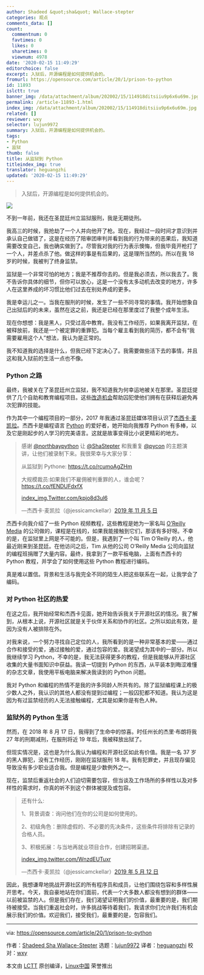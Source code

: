 ```yaml
---
author: Shadeed &quot;sha&quot; Wallace-stepter
categories: 观点
comments_data: []
count:
  commentnum: 0
  favtimes: 0
  likes: 0
  sharetimes: 0
  viewnum: 4978
date: '2020-02-15 11:49:29'
editorchoice: false
excerpt: 入狱后，开源编程是如何提供机会的。
fromurl: https://opensource.com/article/20/1/prison-to-python
id: 11893
islctt: true
banner_img: /data/attachment/album/202002/15/114918ditsiiu9p6x6u69m.jpg
permalink: /article-11893-1.html
index_img: /data/attachment/album/202002/15/114918ditsiiu9p6x6u69m.jpg.thumb.jpg
related: []
reviewer: wxy
selector: lujun9972
summary: 入狱后，开源编程是如何提供机会的。
tags:
- Python
- 监狱
thumb: false
title: 从监狱到 Python
titleindex_img: true
translator: heguangzhi
updated: '2020-02-15 11:49:29'
---
```



> 
> 入狱后，开源编程是如何提供机会的。
> 
> 
> 


![](/data/attachment/album/202002/15/114918ditsiiu9p6x6u69m.jpg)


不到一年前，我还在圣昆廷州立监狱服刑，我是无期徒刑。


我高三的时候，我抢劫了一个人并向他开了枪。现在，我经过一段时间才意识到并承认自己做错了，这是在经历了陪审团审判并看到我的行为带来的恶果后，我知道需要改变自己，我也确实做到了。尽管我对我的行为表示懊悔，但我毕竟开枪打了一个人，并差点杀了他。做这样的事是有后果的，这是理所当然的。所以在我 18 岁的时候，我被判了终身监禁。


监狱是一个非常可怕的地方；我是不推荐你去的。但是我必须去，所以我去了。我不告诉你具体的细节，但你可以放心，这是一个没有太多动机去改变的地方，许多人在这里养成的坏习惯比他们过去在别处养成的更多。


我是幸运儿之一。当我在服刑的时候，发生了一些不同寻常的事情。我开始想象自己出狱后的的未来，虽然在这之前，我还是已经在那里度过了我整个成年生活。


现在你想想：我是黑人，只受过高中教育。我没有工作经历，如果我离开监狱，在被释放前，我还是一个被定罪的重罪犯。当每个雇主看到我的简历，都不会有“我需要雇用这个人”想法，我认为是正常的。


我不知道我的选择是什么，但我已经下定决心了。我需要做些活下去的事情，并且这和我入狱前的生活一点也不像。


### Python 之路


最终，我被关在了圣昆廷州立监狱，我不知道我为何幸运地被关在那里。圣昆廷提供了几个自助和教育编程项目。这些[改造机会](https://www.dailycal.org/2019/02/27/san-quentin-rehabilitation-programs-offer-inmates-education-a-voice/)帮助囚犯使他们拥有在获释后避免再次犯罪的技能。


作为其中一个编程项目的一部分，2017 年我通过圣昆廷媒体项目认识了[杰西卡·麦凯拉](https://twitter.com/jessicamckellar?lang=en)。杰西卡是编程语言 [Python](https://www.python.org/) 的爱好者，她开始向我推荐 Python 有多棒，以及它是刚起步的人学习的完美语言。这就是故事变得比小说更精彩的地方。



> 
> 感谢 [@northbaypython](https://twitter.com/northbaypython?ref_src=twsrc%5Etfw) 让 [@ShaStepter](https://twitter.com/ShaStepter?ref_src=twsrc%5Etfw) 和我重复 [@pycon](https://twitter.com/pycon?ref_src=twsrc%5Etfw) 的主题演讲，让他们被录制下来。我很荣幸与大家分享：
> 
> 
> 从监狱到 Pythone: <https://t.co/rcumoAgZHm>
> 
> 
> 大规模裁员:如果我们不雇佣被判重罪的人，谁会呢？ <https://t.co/fENDUFdxfX>
> 
> 
> [index_img.Twitter.com/kpjo8d3ul6](https://t.co/Kpjo8d3ul6)
> 
> 
> —杰西卡·麦凯拉（@jessicamckellar）[2019 年 11 月 5 日](https://twitter.com/jessicamckellar/status/1191601209917837312?ref_src=twsrc%5Etfw)
> 
> 
> 


杰西卡向我介绍了一些 Python 视频教程，这些教程是她为一家名叫 [O’Reilly Media](http://shop.oreilly.com/product/110000448.do) 的公司做的，课程是在线的，如果我能接触到它们，那该有多好呀。不幸的是，在监狱里上网是不可能的。但是，我遇到了一个叫 Tim O’Reilly 的人，他最近刚来到圣昆廷。在他访问之后，Tim 从他的公司 O’Reilly Media 公司向监狱的编程班捐赠了大量内容。最终，我拿到了一款平板电脑，上面有杰西卡的 Python 教程，并学会了如何使用这些 Python 教程进行编码。


真是难以置信。背景和生活与我完全不同的陌生人把这些联系在一起，让我学会了编码。


### 对 Python 社区的热爱


在这之后，我开始经常和杰西卡见面，她开始告诉我关于开源社区的情况。我了解到，从根本上说，开源社区就是关于伙伴关系和协作的社区。之所以如此有效，是因为没有人被排除在外。


对我来说，一个努力寻找自己定位的人，我所看到的是一种非常基本的爱——通过合作和接受的爱，通过接触的爱，通过包容的爱。我渴望成为其中的一部分。所以我继续学习 Python，不幸的是，我无法获得更多的教程，但是我能够从开源社区收集的大量书面知识中获益。我读一切提到 Python 的东西，从平装本到晦涩难懂的杂志文章，我使用平板电脑来解决我读到的 Python 问题。


我对 Python 和编程的热情不是我的许多同龄人所共有的。除了监狱编程课上的极少数人之外，我认识的其他人都没有提到过编程；一般囚犯都不知道。我认为这是因为有过监禁经历的人无法接触编程，尤其是如果你是有色人种。


### 监狱外的 Python 生活


然而，在 2018 年 8 月 17 日，我得到了生命中的惊喜。时任州长的杰里·布朗将我 27 年的刑期减刑，在服刑将近 19 年后，我被释放出狱了。


但现实情况是，这也是为什么我认为编程和开源社区如此有价值。我是一名 37 岁的黑人罪犯，没有工作经历，刚刚在监狱服刑 18 年。我有犯罪史，并且现存偏见导致没有多少职业适合我。但是编程是少数例外之一。


现在，监禁后重返社会的人们迫切需要包容，但当谈及工作场所的多样性以及对多样性的需求时，你真的听不到这个群体被提及或包容。



> 
> 还有什么:
> 
> 
> 1、背景调查：询问他们在你的公司是如何使用的。
> 
> 
> 2、初级角色：删除虚假的、不必要的先决条件，这些条件将排除有记录的合格人员。
> 
> 
> 3、积极拓展：与当地再就业项目合作，创建招聘渠道。
> 
> 
> [index_img.twitter.com/WnzdEUTuxr](https://t.co/WnzdEUTuxr)
> 
> 
> —杰西卡·麦凯拉（@jessicamckellar）[2019 年 5 月 12 日](https://twitter.com/jessicamckellar/status/1127640222504636416?ref_src=twsrc%5Etfw) 
> 
> 
> 


因此，我想谦卑地挑战开源社区的所有程序员和成员，让他们围绕包容和多样性展开思考。今天，我自豪地站在你们面前，代表一个大多数人都没有想到的群体——以前被监禁的人。但是我们存在，我们渴望证明我们的价值，最重要的是，我们期待被接受。当我们重返社会时，许多挑战等待着我们，我请求你们允许我们有机会展示我们的价值。欢迎我们，接受我们，最重要的是，包容我们。




---


via: <https://opensource.com/article/20/1/prison-to-python>


作者：[Shadeed Sha Wallace-Stepter](https://opensource.com/users/shastepter) 选题：[lujun9972](https://github.com/lujun9972) 译者：[heguangzhi](https://github.com/heguangzhi) 校对：[wxy](https://github.com/wxy)


本文由 [LCTT](https://github.com/LCTT/TranslateProject) 原创编译，[Linux中国](https://linux.cn/) 荣誉推出